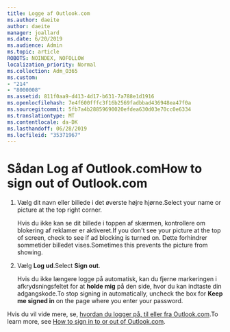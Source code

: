 ```yaml
---
title: Logge af Outlook.com
ms.author: daeite
author: daeite
manager: joallard
ms.date: 6/20/2019
ms.audience: Admin
ms.topic: article
ROBOTS: NOINDEX, NOFOLLOW
localization_priority: Normal
ms.collection: Adm_O365
ms.custom:
- "214"
- "8000008"
ms.assetid: 811f0aa9-d413-4d17-b631-7a788e1d1916
ms.openlocfilehash: 7e4f600fffc3f16b2569fadbbad436948ea47f0a
ms.sourcegitcommit: 5fb7a4b28859690020efdea630d03e70cc0e6334
ms.translationtype: MT
ms.contentlocale: da-DK
ms.lasthandoff: 06/28/2019
ms.locfileid: "35371967"
---
```

# <a name="how-to-sign-out-of-outlookcom"></a><span data-ttu-id="4f3f0-102">Sådan Log af Outlook.com</span><span class="sxs-lookup"><span data-stu-id="4f3f0-102">How to sign out of Outlook.com</span></span>

1. <span data-ttu-id="4f3f0-103">Vælg dit navn eller billede i det øverste højre hjørne.</span><span class="sxs-lookup"><span data-stu-id="4f3f0-103">Select your name or picture at the top right corner.</span></span>

    <span data-ttu-id="4f3f0-104">Hvis du ikke kan se dit billede i toppen af skærmen, kontrollere om blokering af reklamer er aktiveret.</span><span class="sxs-lookup"><span data-stu-id="4f3f0-104">If you don't see your picture at the top of screen, check to see if ad blocking is turned on.</span></span> <span data-ttu-id="4f3f0-105">Dette forhindrer sommetider billedet vises.</span><span class="sxs-lookup"><span data-stu-id="4f3f0-105">Sometimes this prevents the picture from showing.</span></span>

2. <span data-ttu-id="4f3f0-106">Vælg **Log ud**.</span><span class="sxs-lookup"><span data-stu-id="4f3f0-106">Select **Sign out**.</span></span>

    <span data-ttu-id="4f3f0-107">Hvis du ikke længere logge på automatisk, kan du fjerne markeringen i afkrydsningsfeltet for at **holde mig** på den side, hvor du kan indtaste din adgangskode.</span><span class="sxs-lookup"><span data-stu-id="4f3f0-107">To stop signing in automatically, uncheck the box for **Keep me signed in** on the page where you enter your password.</span></span>

<span data-ttu-id="4f3f0-108">Hvis du vil vide mere, se, [hvordan du logger på, til eller fra Outlook.com](https://support.office.com/article/e08eb8ac-ac27-49f4-a400-a47311e1ee7e?wt.mc_id=Office_Outlook_com_Alchemy).</span><span class="sxs-lookup"><span data-stu-id="4f3f0-108">To learn more, see [How to sign in to or out of Outlook.com](https://support.office.com/article/e08eb8ac-ac27-49f4-a400-a47311e1ee7e?wt.mc_id=Office_Outlook_com_Alchemy).</span></span>
  
